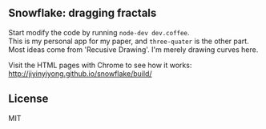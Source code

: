 
Snowflake: dragging fractals
------

Start modify the code by running `node-dev dev.coffee`.  
This is my personal app for my paper, and `three-quater` is the other part.  
Most ideas come from 'Recusive Drawing'. I'm merely drawing curves here.  

Visit the HTML pages with Chrome to see how it works:  
http://jiyinyiyong.github.io/snowflake/build/

License
------

MIT